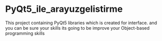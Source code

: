 # PyQt5_ile_arayuzgelistirme
This project containing PyQt5 libraries which is created for interface. and you can be sure your skills its going to be improve your Object-based programming skills
